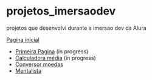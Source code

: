 # projetos_imersaodev
projetos que desenvolvi durante a imersao dev da Alura 

[Pagina inicial](https://igornascalves.github.io/projetos_imersaodev/)

* [Primeira Pagina](https://igornascalves.github.io/projetos_imersaodev/primeiro-pagina/dist/) (in progress)
* [Calculadora média](https://igornascalves.github.io/projetos_imersaodev/calculadora-de-m-dia/dist/) (in progress)
* [Conversor moedas](https://igornascalves.github.io/projetos_imersaodev/conversor-de-moedasid3/dist/)
* [Mentalista](https://igornascalves.github.io/projetos_imersaodev/mentalistaid3/dist/)